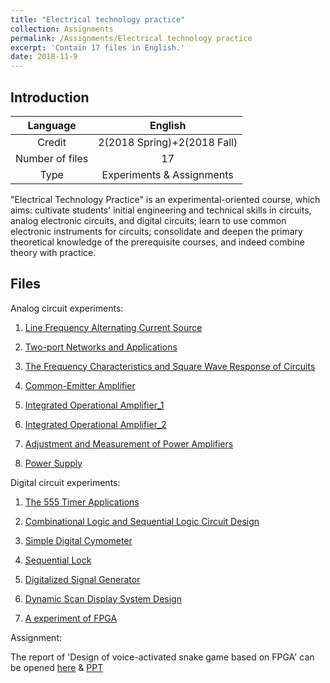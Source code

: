 ```yaml
---
title: "Electrical technology practice"
collection: Assignments
permalink: /Assignments/Electrical technology practice
excerpt: 'Contain 17 files in English.'
date: 2018-11-9
---
```


## Introduction

|    Language     |           English           |
| :-------------: | :-------------------------: |
|     Credit      | 2(2018 Spring)+2(2018 Fall) |
| Number of files |             17              |
|      Type       |  Experiments & Assignments  |

 "Electrical Technology Practice" is an experimental-oriented course, which aims: cultivate students' initial engineering and technical skills in circuits, analog electronic circuits, and digital circuits; learn to use common electronic instruments for circuits;  consolidate and deepen the primary theoretical knowledge of the prerequisite courses, and indeed combine theory with practice.

## Files

Analog circuit experiments:

1. <a href="http://Li-jinjie.github.io/files/Electrical technology practice/A Experiment 2 Line Frequency Alternating Current Source.pdf" target="_blank">Line Frequency Alternating Current Source</a>

2. <a href="http://Li-jinjie.github.io/files/Electrical technology practice/A Experiment 3 Two-port Networks and Applications.pdf" target="_blank">Two-port Networks and Applications</a>

3. <a href="http://Li-jinjie.github.io/files/Electrical technology practice/A Experiment 4 The Frequency Characteristics and Square Wave Response of Circuits.pdf" target="_blank">The Frequency Characteristics and Square Wave Response of Circuits</a>

4. <a href="http://Li-jinjie.github.io/files/Electrical technology practice/A Experiment 5 Common-Emitter Amplifier.pdf" target="_blank">Common-Emitter Amplifier</a>

5. <a href="http://Li-jinjie.github.io/files/Electrical technology practice/A Experiment 6 Integrated Operational Amplifier_1.pdf" target="_blank">Integrated Operational Amplifier_1</a>

6. <a href="http://Li-jinjie.github.io/files/Electrical technology practice/A Experiment 7 Integrated Operational Amplifier_2.pdf" target="_blank">Integrated Operational Amplifier_2</a>

7. <a href="http://Li-jinjie.github.io/files/Electrical technology practice/A Experiment 8 Adjustment and Measurement of Power Amplifiers.pdf" target="_blank">Adjustment and Measurement of Power Amplifiers</a>

8. <a href="http://Li-jinjie.github.io/files/Electrical technology practice/A Experiment 9 Power Supply.pdf" target="_blank">Power Supply</a>

Digital circuit experiments:

1. <a href="http://Li-jinjie.github.io/files/Electrical technology practice/D Experiment 1 The 555 Timer Applications.pdf" target="_blank">The 555 Timer Applications</a>

2. <a href="http://Li-jinjie.github.io/files/Electrical technology practice/D Experiment 3 Combinational Logic and Sequential Logic Circuit Design.pdf" target="_blank">Combinational Logic and Sequential Logic Circuit Design</a>

3. <a href="http://Li-jinjie.github.io/files/Electrical technology practice/D Experiment 4 Simple Digital Cymometer.pdf" target="_blank">Simple Digital Cymometer</a>

4. <a href="http://Li-jinjie.github.io/files/Electrical technology practice/D Experiment 5 Sequential Lock.pdf" target="_blank">Sequential Lock</a>

5. <a href="http://Li-jinjie.github.io/files/Electrical technology practice/D Experiment 6 Digitalized Signal Generator.pdf" target="_blank">Digitalized Signal Generator</a>

6. <a href="http://Li-jinjie.github.io/files/Electrical technology practice/D Experiment 7 Dynamic Scan Display System Design.pdf" target="_blank">Dynamic Scan Display System Design</a>

7. <a href="http://Li-jinjie.github.io/files/Electrical technology practice/Experiment of FPGA.pdf" target="_blank">A experiment of FPGA</a>

Assignment:

The report of 'Design of voice-activated snake game based on FPGA' can be opened <a href="http://Li-jinjie.github.io/files/Electrical technology practice/Design of voice-activated snake game based on FPGA.pdf" target="_blank">here</a> & <a href="http://Li-jinjie.github.io/files/Electrical technology practice/snake game PPT.pdf" target="_blank">PPT</a>

